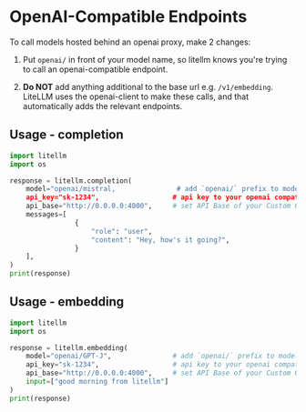 # OpenAI-Compatible Endpoints

To call models hosted behind an openai proxy, make 2 changes:

1. Put `openai/` in front of your model name, so litellm knows you're trying to call an openai-compatible endpoint. 

2. **Do NOT** add anything additional to the base url e.g. `/v1/embedding`. LiteLLM uses the openai-client to make these calls, and that automatically adds the relevant endpoints. 


## Usage - completion
```python
import litellm
import os

response = litellm.completion(
    model="openai/mistral,               # add `openai/` prefix to model so litellm knows to route to OpenAI
    api_key="sk-1234",                  # api key to your openai compatible endpoint
    api_base="http://0.0.0.0:4000",     # set API Base of your Custom OpenAI Endpoint
    messages=[
                {
                    "role": "user",
                    "content": "Hey, how's it going?",
                }
    ],
)
print(response)
```

## Usage - embedding

```python
import litellm
import os

response = litellm.embedding(
    model="openai/GPT-J",               # add `openai/` prefix to model so litellm knows to route to OpenAI
    api_key="sk-1234",                  # api key to your openai compatible endpoint
    api_base="http://0.0.0.0:4000",     # set API Base of your Custom OpenAI Endpoint
    input=["good morning from litellm"]
)
print(response)
```